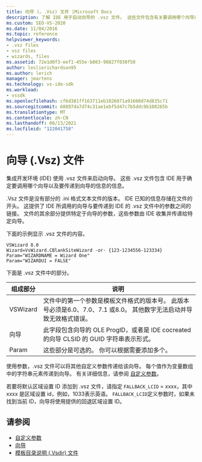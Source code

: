 ```yaml
---
title: 向导 (。.Vsz) 文件 |Microsoft Docs
description: 了解 IDE 用于启动向导的 .vsz 文件。 这些文件包含有关要调用哪个向导以及要传递到向导的内容的信息。
ms.custom: SEO-VS-2020
ms.date: 11/04/2016
ms.topic: reference
helpviewer_keywords:
- .vsz files
- vsz files
- wizards, files
ms.assetid: 72e1d0f3-eef1-455e-b803-96827f030f50
author: leslierichardson95
ms.author: lerich
manager: jmartens
ms.technology: vs-ide-sdk
ms.workload:
- vssdk
ms.openlocfilehash: cf6d381ff163711eb1026071a91660d74d835c71
ms.sourcegitcommit: 68897da7d74c31ae1ebf5d47c7b5ddc9b108265b
ms.translationtype: MT
ms.contentlocale: zh-CN
ms.lasthandoff: 08/13/2021
ms.locfileid: "122041758"
---
```

# <a name="wizard-vsz-file"></a>向导 (.Vsz) 文件

集成开发环境 (IDE) 使用 .vsz 文件来启动向导。 这些 .vsz 文件包含 IDE 用于确定要调用哪个向导以及要传递到向导的信息的信息。

.Vsz 文件是没有部分的 .ini 格式文本文件的版本。 IDE 已知的信息存储在文件的开头。 这提供了 IDE 所调用的向导与要传递到 IDE 的 .vsz 文件中的参数之间的链接。 文件的其余部分提供特定于向导的参数，这些参数由 IDE 收集并传递给特定向导。

下面的示例显示 .vsz 文件的内容。

```
VSWizard 8.0
Wizard=VsWizard.CBlankSiteWizard -or- {123-1234556-123334}
Param="WIZARDNAME = Wizard One"
Param="WIZARDUI = FALSE"
```

下面是 .vsz 文件中的部分。

|组成部分|说明|
|----------|-----------------|
|VSWizard|文件中的第一个参数是模板文件格式的版本号。 此版本号必须是6.0、7.0、7.1 或8.0。 其他数字无法启动并导致无效格式错误。|
|向导|此字段包含向导的 OLE ProgID，或者是 IDE cocreated 的向导 CLSID 的 GUID 字符串表示形式。|
|Param|这些部分是可选的。 你可以根据需要添加多个。|

使用参数，.vsz 文件可以将其他自定义参数传递给该向导。 每个值作为变量数组中的字符串元素传递到向导。 有关详细信息，请参阅 [自定义参数](../../extensibility/internals/custom-parameters.md)。

若要将默认区域设置 ID 添加到 .vsz 文件，请指定 `FALLBACK_LCID` = xxxx，其中 xxxx 是区域设置 id，例如，1033表示英语。 `FALLBACK_LCID`定义参数时，如果未找到当前 ID，向导将使用提供的回退区域设置 ID。

## <a name="see-also"></a>请参阅

- [自定义参数](../../extensibility/internals/custom-parameters.md)
- [向导](../../extensibility/internals/wizards.md)
- [模板目录说明 (.Vsdir) 文件](../../extensibility/internals/template-directory-description-dot-vsdir-files.md)
